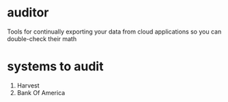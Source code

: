 # auditor
Tools for continually exporting your data from cloud applications so you can double-check their math


# systems to audit

1. Harvest
2. Bank Of America 

